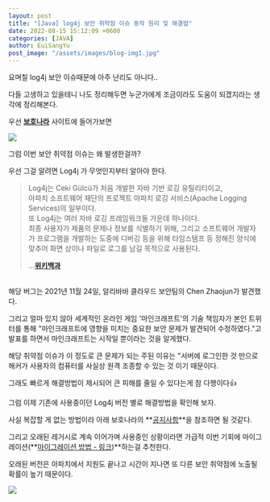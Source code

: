 ```yaml
---
layout: post
title: "[Java] log4j 보안 취약점 이슈 동작 원리 및 해결법"
date: 2022-08-15 15:12:09 +0600
categories: [JAVA]
author: EuiSangYu
post_image: "/assets/images/blog-img1.jpg"
---
```


요며칠 log4j 보안 이슈때문에 아주 난리도 아니다..

다들 고생하고 있을테니 나도 정리해두면 누군가에게 조금이라도 도움이 되겠지라는 생각에 정리해본다.

우선 **[보호나라](https://www.boho.or.kr/data/secNoticeView.do?bulletin_writing_sequence=36389)** 사이트에 들어가보면

![](https://velog.velcdn.com/images/clothes/post/abaad36c-3c0d-4e86-8f88-e99cd9e54b7b/image.png)

그럼 이번 보안 취약점 이슈는 왜 발생한걸까?

우선 그걸 알려면 Log4j 가 무엇인지부터 알아야 한다.

> Log4j는 Ceki Gülcü가 처음 개발한 자바 기반 로깅 유틸리티이고,  
> 아파치 소프트웨어 재단의 프로젝트 아파치 로깅 서비스(Apache Logging Services)의 일부이다.  
> 또 Log4j는 여러 자바 로깅 프레임워크들 가운데 하나이다.  
> 최종 사용자가 제품의 문제나 정보를 식별하기 위해, 그리고 소프트웨어 개발자가 프로그램을 개발하는 도중에 디버깅 등을 위해 타임스탬프 등 정해진 양식에 맞추어 화면 상이나 파일로 로그를 남길 목적으로 사용된다.  
>   
> ...**[위키백과](https://ko.wikipedia.org/wiki/Log4j)**

<br>
해당 버그는 2021년 11월 24일, 알리바바 클라우드 보안팀의 Chen Zhaojun가 발견했다.

그리고 얼마 있지 않아 세계적인 온라인 게임 '마인크래프트'의 기술 책임자가 본인 트위터를 통해 "마인크래프트에 영향을 미치는 중요한 보안 문제가 발견되어 수정하였다."고 발표를 하면서 마인크래프트는 시작일 뿐이라는 것을 알게했다.

해당 취약점 이슈가 이 정도로 큰 문제가 되는 주된 이유는 "서버에 로그인한 것 만으로 해커가 사용자의 컴퓨터를 사실상 원격 조종할 수 있는 것 이기 때문이다.

그래도 빠르게 해결방법이 제시되어 큰 피해를 줄일 수 있다는게 참 다행이다👍

그럼 이제 기존에 사용중이던 Log4j 버전 별로 해결방법을 확인해 보자.

사실 복잡할 게 없는 방법이라 아래 보호나라의 **[공지사항](https://www.boho.or.kr/data/secNoticeView.do?bulletin_writing_sequence=36389)**을 참조하면 될 것같다.

그리고 오래된 레거시로 계속 이어가며 사용중인 상황이라면 가급적 이번 기회에 마이그레이션(**[마이그레이션 방법 - 링크](https://coding-plant.tistory.com/59))**하는걸 추천한다.

오래된 버전은 아파치에서 지원도 끝나고 시간이 지나면 또 다른 보안 취약점에 노출될 확률이 높기 때문이다.

![](https://velog.velcdn.com/images/clothes/post/39f7bd84-6339-4278-8767-959639bda40a/image.png)